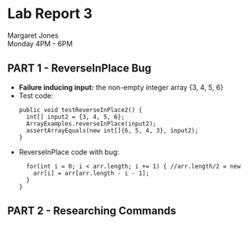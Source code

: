 # **Lab Report 3** <br />
Margaret Jones <br />
Monday 4PM - 6PM <br />

## **PART 1 - ReverseInPlace Bug**
* **Failure inducing input:** the non-empty integer array {3, 4, 5, 6}
* Test code:
  ```  @Test
  public void testReverseInPlace2() {
    int[] input2 = {3, 4, 5, 6};
    ArrayExamples.reverseInPlace(input2);
    assertArrayEquals(new int[]{6, 5, 4, 3}, input2);
  }
  ```
* ReverseInPlace code with bug:
  ```   static void reverseInPlace(int[] arr) {
    for(int i = 0; i < arr.length; i += 1) { //arr.length/2 = new
      arr[i] = arr[arr.length - i - 1];
    }
  }
  ```


## **PART 2 - Researching Commands**
